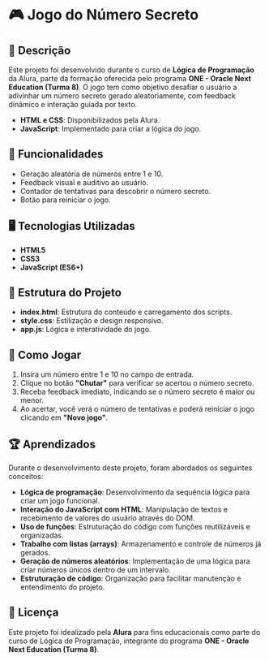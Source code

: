 # 🎮 Jogo do Número Secreto

## 📝 Descrição
Este projeto foi desenvolvido durante o curso de **Lógica de Programação** da Alura, parte da formação oferecida pelo programa **ONE - Oracle Next Education (Turma 8)**. O jogo tem como objetivo desafiar o usuário a adivinhar um número secreto gerado aleatoriamente, com feedback dinâmico e interação guiada por texto.

- **HTML e CSS**: Disponibilizados pela Alura.
- **JavaScript**: Implementado para criar a lógica do jogo.

## 🚀 Funcionalidades
- Geração aleatória de números entre 1 e 10.
- Feedback visual e auditivo ao usuário.
- Contador de tentativas para descobrir o número secreto.
- Botão para reiniciar o jogo.

## 🖥️ Tecnologias Utilizadas
- **HTML5**
- **CSS3**
- **JavaScript (ES6+)**

## 📂 Estrutura do Projeto
- **index.html**: Estrutura do conteúdo e carregamento dos scripts.
- **style.css**: Estilização e design responsivo.
- **app.js**: Lógica e interatividade do jogo.

## 🎯 Como Jogar
1. Insira um número entre 1 e 10 no campo de entrada.
2. Clique no botão **"Chutar"** para verificar se acertou o número secreto.
3. Receba feedback imediato, indicando se o número secreto é maior ou menor.
4. Ao acertar, você verá o número de tentativas e poderá reiniciar o jogo clicando em **"Novo jogo"**.

## 🏆 Aprendizados
Durante o desenvolvimento deste projeto, foram abordados os seguintes conceitos:
- **Lógica de programação**: Desenvolvimento da sequência lógica para criar um jogo funcional.
- **Interação do JavaScript com HTML**: Manipulação de textos e recebimento de valores do usuário através do DOM.
- **Uso de funções**: Estruturação do código com funções reutilizáveis e organizadas.
- **Trabalho com listas (arrays)**: Armazenamento e controle de números já gerados.
- **Geração de números aleatórios**: Implementação de uma lógica para criar números únicos dentro de um intervalo.
- **Estruturação de código**: Organização para facilitar manutenção e entendimento do projeto.

## 📜 Licença
Este projeto foi idealizado pela **Alura** para fins educacionais como parte do curso de Lógica de Programação, integrante do programa **ONE - Oracle Next Education (Turma 8)**.
